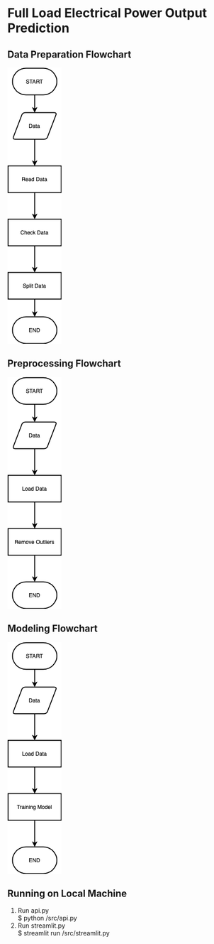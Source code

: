 # Full Load Electrical Power Output Prediction

## Data Preparation Flowchart
![Alt text](/assets/data_prep.png "Data Preparation")

## Preprocessing Flowchart
![Alt text](/assets/preprocessing.png "Preprocessing")

## Modeling Flowchart
![Alt text](/assets/modeling.png "Modeling")

## Running on Local Machine
1. Run api.py
    &emsp; <br /> $ python /src/api.py
2. Run streamlit.py
    &emsp; <br /> $ streamlit run /src/streamlit.py
